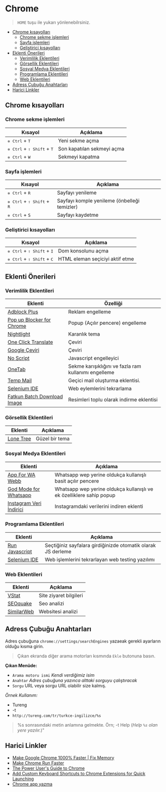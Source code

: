 # Chrome <!-- omit in toc -->

> `HOME` tuşu ile yukarı yönlenebilrsiniz.

- [Chrome kısayolları](#Chrome-k%C4%B1sayollar%C4%B1)
  - [Chrome sekme işlemleri](#Chrome-sekme-i%C5%9Flemleri)
  - [Sayfa işlemleri](#Sayfa-i%C5%9Flemleri)
  - [Geliştirici kısayolları](#Geli%C5%9Ftirici-k%C4%B1sayollar%C4%B1)
- [Eklenti Önerileri](#Eklenti-%C3%96nerileri)
  - [Verimlilik Eklentileri](#Verimlilik-Eklentileri)
  - [Görsellik Eklentileri](#G%C3%B6rsellik-Eklentileri)
  - [Sosyal Medya Eklentileri](#Sosyal-Medya-Eklentileri)
  - [Programlama Eklentileri](#Programlama-Eklentileri)
  - [Web Eklentileri](#Web-Eklentileri)
- [Adress Çubuğu Anahtarları](#Adress-%C3%87ubu%C4%9Fu-Anahtarlar%C4%B1)
- [Harici Linkler](#Harici-Linkler)

## Chrome kısayolları

### Chrome sekme işlemleri

| Kısayol                                             | Açıklama                   |
| --------------------------------------------------- | -------------------------- |
| <kbd>✲ Ctrl</kbd> + <kbd>T</kbd>                      | Yeni sekme açma            |
| <kbd>✲ Ctrl</kbd> + <kbd>⇧ Shift</kbd> + <kbd>T</kbd> | Son kapatılan sekmeyi açma |
| <kbd>✲ Ctrl</kbd> + <kbd>W</kbd>                      | Sekmeyi kapatma            |

### Sayfa işlemleri

| Kısayol                                             | Açıklama                                     |
| --------------------------------------------------- | -------------------------------------------- |
| <kbd>✲ Ctrl</kbd> + <kbd>R</kbd>                      | Sayfayı yenileme                             |
| <kbd>✲ Ctrl</kbd> + <kbd>⇧ Shift</kbd> + <kbd>R</kbd> | Sayfayı komple yenileme (önbelleği temizler) |
| <kbd>✲ Ctrl</kbd> + `S`                               | Sayfayı kaydetme                             |

### Geliştirici kısayolları

| Kısayol                                             | Açıklama                        |
| --------------------------------------------------- | ------------------------------- |
| <kbd>✲ Ctrl</kbd> + <kbd>⇧ Shift</kbd> + <kbd>I</kbd> | Dom konsolunu açma              |
| <kbd>✲ Ctrl</kbd> + <kbd>⇧ Shift</kbd> + <kbd>C</kbd> | HTML eleman seçiciyi aktif etme |

## Eklenti Önerileri

### Verimlilik Eklentileri

| Eklenti                                                                                                                                   | Özelliği                                             |
| ----------------------------------------------------------------------------------------------------------------------------------------- | ---------------------------------------------------- |
| [Adblock Plus]                                                                                                                            | Reklam engelleme                                     |
| [Pop up Blocker for Chrome]                                                                                                               | Popup (Açılır pencere) engelleme                     |
| [Nightlight]                                                                                                                              | Karanlık tema                                        |
| [One Click Translate]                                                                                                                     | Çeviri                                               |
| [Google Çeviri]                                                                                                                           | Çeviri                                               |
| [No Script]                                                                                                                               | Javascript engelleyici                               |
| [OneTab]                                                                                                                                  | Sekme karışıklığını ve fazla ram kullanımı engelleme |
| [Temp Mail]                                                                                                                               | Geçici mail oluşturma eklentisi.                     |
| [Selenium IDE]                                                                                                                            | Web eylemlerini tekrarlama                           |
| [Fatkun Batch Download Image](https://chrome.google.com/webstore/detail/fatkun-batch-download-ima/nnjjahlikiabnchcpehcpkdeckfgnohf?hl=en) | Resimleri toplu olarak indirme eklentisi             |

### Görsellik Eklentileri

| Eklenti                                                                                           | Açıklama       |
| ------------------------------------------------------------------------------------------------- | -------------- |
| [Lone Tree](https://chrome.google.com/webstore/detail/lone-tree/gdcbilggakcddojcadnfeckbpoomdmii) | Güzel bir tema |

### Sosyal Medya Eklentileri

| Eklenti                                                                                                                         | Açıklama                                                             |
| ------------------------------------------------------------------------------------------------------------------------------- | -------------------------------------------------------------------- |
| [App For WA Webb](https://chrome.google.com/webstore/detail/app-for-wa-web/bpocngoedbjmnmkngoohaccdmidcjjhm?hl=en)              | Whatsapp wep yerine oldukça kullanışlı basit açılır pencere          |
| [God Mode for Whatsapp](https://chrome.google.com/webstore/detail/god-mode-for-whatsapp/cgdfebhnckdgckcjhidjnochmahdohad)       | Whatsapp wep yerine oldukça kullanışlı ve ek özelliklere sahip popup |
| [Instagram Veri İndirici](https://chrome.google.com/webstore/detail/batch-media-saver-from-in/plmnmnpijgncjompjiccojbccinacefh) | Instagramdaki verilerini indiren eklenti                             |

### Programlama Eklentileri

| Eklenti                                                                                                     | Açıklama                                                     |
| ----------------------------------------------------------------------------------------------------------- | ------------------------------------------------------------ |
| [Run Javascript](https://chrome.google.com/webstore/detail/run-javascript/lmilalhkkdhfieeienjbiicclobibjao) | Seçtiğiniz sayfalara girdiğinizde otomatik olarak JS derleme |
| [Selenium IDE](https://chrome.google.com/webstore/detail/selenium-ide/mooikfkahbdckldjjndioackbalphokd)     | Web işlemlerini tekrarlayan web testing yazılımı             |

### Web Eklentileri

| Eklenti      | Açıklama               |
| ------------ | ---------------------- |
| [VStat]      | Site ziyaret bilgileri |
| [SEOquake]   | Seo analizi            |
| [SimilarWeb] | Websitesi analizi      |

## Adress Çubuğu Anahtarları

Adres çubuğuna `chrome://settings/searchEngines` yazaeak gerekli ayarların olduğu kısma girin.

> Çıkan ekranda diğer arama motorları kısmında `Ekle` butonuna basın.

**Çıkan Menüde:**

- `Arama motoru ismi` _Kendi verdiğimiz isim_
- `Anahtar` _Adres çubuğuna yazınca alttaki sorguyu çalıştıracak_
- `Sorgu` URL veya sorgu URL olabilir size kalmış.

_Örnek Kullanım:_

- Tureng
- -t
- `http://tureng.com/tr/turkce-ingilizce/%s`

> %s sonrasındaki metin anlamına gelmekte. Örn; -t Help (_Help `%s` olan yere yazılır._)"

## Harici Linkler

- [Make Google Chrome 1000% Faster | Fix Memory](https://www.youtube.com/watch?v=6pjDn3m4rsU&list=PL1m1AtfGwsxmeK4bsX9IvcVS8jRvj0cly&index=2&t=0s)
- [Make Chrome Run Faster](https://www.techspot.com/article/1193-chrome-performance-memory-tweaks/)
- [The Power User's Guide to Chrome](https://lifehacker.com/the-power-users-guide-to-google-chrome-5045904)
- [Add Custom Keyboard Shortcuts to Chrome Extensions for Quick Launching](https://lifehacker.com/add-custom-keyboard-shortcuts-to-chrome-extensions-for-1595322121)
- [Chrome app yazma]

[adblock plus]: https://chrome.google.com/webstore/detail/adblock-plus/cfhdojbkjhnklbpkdaibdccddilifddb
[pop up blocker for chrome]: https://chrome.google.com/webstore/detail/pop-up-blocker-for-chrome/bkkbcggnhapdmkeljlodobbkopceiche
[google çeviri]: https://chrome.google.com/webstore/detail/google-translate/aapbdbdomjkkjkaonfhkkikfgjllcleb
[onetab]: https://chrome.google.com/webstore/detail/onetab/chphlpgkkbolifaimnlloiipkdnihall?hl=tr
[temp mail]: https://chrome.google.com/webstore/detail/temp-mail-disposable-temp/inojafojbhdpnehkhhfjalgjjobnhomj
[selenium ide]: https://chrome.google.com/webstore/detail/selenium-ide/mooikfkahbdckldjjndioackbalphokd
[no script]: https://chrome.google.com/webstore/detail/noscript/doojmbjmlfjjnbmnoijecmcbfeoakpjm/related?hl=en
[privacy badger]: https://chrome.google.com/webstore/detail/privacy-badger/pkehgijcmpdhfbdbbnkijodmdjhbjlgp?hl=en

<!-- Web programlama -->

[similarweb]: https://chrome.google.com/webstore/detail/similarweb-traffic-rank-w/hoklmmgfnpapgjgcpechhaamimifchmp?hl=en
[seoquake]: https://chrome.google.com/webstore/detail/seoquake/akdgnmcogleenhbclghghlkkdndkjdjc?hl=en
[vstat]: https://chrome.google.com/webstore/detail/vstat-visit-statistics-an/bohliiapbjnbphkefjiakajaimlleoma
[nightlight]: https://chrome.google.com/webstore/detail/night-light/aionebabdognkieabomemdegmjedkked
[one click translate]: https://chrome.google.com/webstore/detail/one-click-translate/anhjddeakbabimdgmonfbnpbainknbfa/related
[chrome app yazma]: https://developers.chrome.com/apps/first_app
